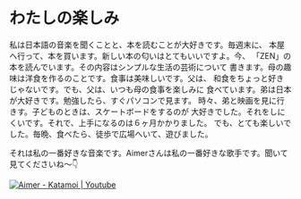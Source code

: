 # わたしの楽しみ

私は日本語の音楽を聞くことと、本を読むことが大好きです。毎週末に、
本屋へ行って、本を買います。新しい本の匂いはとてもいいですよ。今、
「ZEN」の本を読んでいます。その内容はシンプルな生活の芸術について
書きます。母の趣味は洋食を作るのことです。食事は美味しいです。父は、
和食をちょっと好きじゃないです。でも、父は、いつも母の食事を楽しみに
食べています。弟は日本が大好きです。勉強したら、すぐパソコンで見ます。
時々、弟と映画を見に行きす。子どものときは、スケートボードをするのが
大好きでした。それをしにくいです。それで、上手になるのは６ヶ月かかりました。
でも、とても楽しいでした。毎晩、食べたら、徒歩で広場へいて、遊びました。

それは私の一番好きな音楽です。Aimerさんは私の一番好きな歌手です。聞いて見てくださいね〜👇

[![Aimer - Katamoi | Youtube](https://user-images.githubusercontent.com/66771508/170771079-df17994c-d31f-459c-a66b-22c451da536e.jpg)](https://www.youtube.com/watch?v=zSOJk7ggJts)
